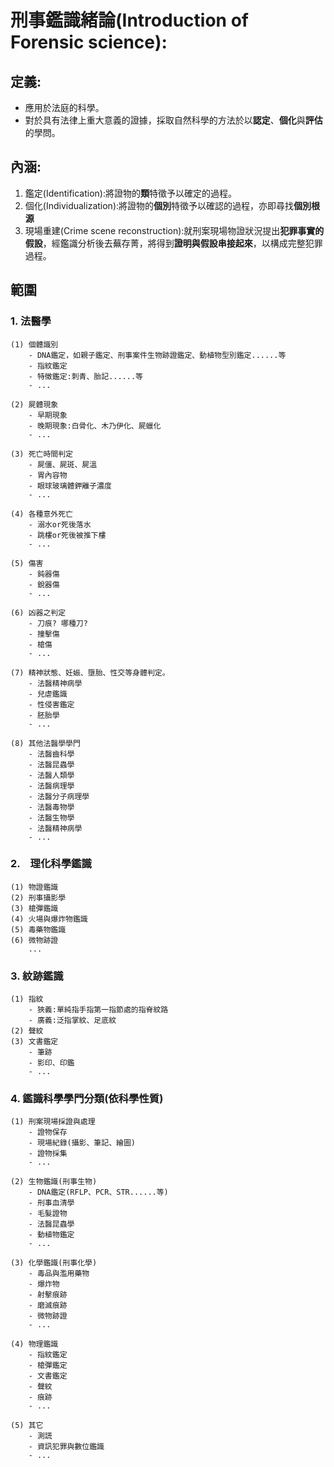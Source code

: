 # 刑事鑑識緒論(Introduction of Forensic science):

## 定義:
- 應用於法庭的科學。
- 對於具有法律上重大意義的證據，採取自然科學的方法於以**認定**、**個化**與**評估**的學問。

## 內涵:
1. 鑑定(Identification):將證物的**類**特徵予以確定的過程。
2. 個化(Individualization):將證物的**個別**特徵予以確認的過程，亦即尋找**個別根源**
3. 現場重建(Crime scene reconstruction):就刑案現場物證狀況提出**犯罪事實的假設**，經鑑識分析後去蕪存菁，將得到**證明與假設串接起來**，以構成完整犯罪過程。

## 範圍

### 1. 法醫學
    (1) 個體識別 
        - DNA鑑定，如親子鑑定、刑事案件生物跡證鑑定、動植物型別鑑定......等
        - 指紋鑑定
        - 特徵鑑定:刺青、胎記......等
        - ...
        
    (2) 屍體現象
        - 早期現象
        - 晚期現象:白骨化、木乃伊化、屍蠟化
        - ...
        
    (3) 死亡時間判定
        - 屍僵、屍斑、屍溫
        - 胃內容物
        - 眼球玻璃體鉀離子濃度
        - ...
        
    (4) 各種意外死亡
        - 溺水or死後落水
        - 跳樓or死後被推下樓
        - ...
        
    (5) 傷害
        - 鈍器傷
        - 銳器傷
        - ...
        
    (6) 凶器之判定
        - 刀痕? 哪種刀?
        - 撞擊傷
        - 槍傷
        - ...
        
    (7) 精神狀態、妊娠、墮胎、性交等身體判定。
        - 法醫精神病學
        - 兒虐鑑識
        - 性侵害鑑定
        - 胚胎學
        - ...
        
    (8) 其他法醫學學門
        - 法醫齒科學
        - 法醫昆蟲學
        - 法醫人類學
        - 法醫病理學
        - 法醫分子病理學
        - 法醫毒物學
        - 法醫生物學
        - 法醫精神病學
        - ...
    
### 2.　理化科學鑑識
    (1) 物證鑑識
    (2) 刑事攝影學
    (3) 槍彈鑑識
    (4) 火場與爆炸物鑑識
    (5) 毒藥物鑑識
    (6) 微物跡證
        ...
    
### 3. 紋跡鑑識
    (1) 指紋
        - 狹義:單純指手指第一指節處的指脊紋路
        - 廣義:泛指掌紋、足底紋
    (2) 聲紋
    (3) 文書鑑定
        - 筆跡
        - 影印、印鑑
        - ...
        
### 4. 鑑識科學學門分類(依科學性質)
    (1) 刑案現場採證與處理
        - 證物保存
        - 現場紀錄(攝影、筆記、繪圖)
        - 證物採集
        - ...
        
    (2) 生物鑑識(刑事生物)
        - DNA鑑定(RFLP、PCR、STR......等)
        - 刑事血清學
        - 毛髮證物
        - 法醫昆蟲學
        - 動植物鑑定
        - ...
        
    (3) 化學鑑識(刑事化學)
        - 毒品與濫用藥物
        - 爆炸物
        - 射擊痕跡
        - 磨滅痕跡
        - 微物跡證
        - ...
        
    (4) 物理鑑識    
        - 指紋鑑定
        - 槍彈鑑定
        - 文書鑑定
        - 聲紋
        - 痕跡
        - ...
        
    (5) 其它    
        - 測謊
        - 資訊犯罪與數位鑑識
        - ...
 
        
        
        
        
        
        
        
        
        
        
        
        
        
        
